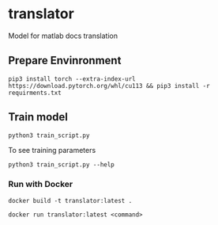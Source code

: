 # translator
Model for matlab docs translation

## Prepare Envinronment
```
pip3 install torch --extra-index-url https://download.pytorch.org/whl/cu113 && pip3 install -r requirments.txt
```
## Train model
```
python3 train_script.py
```
To see training parameters

```
python3 train_script.py --help
```
### Run with Docker
```
docker build -t translator:latest .
```
```
docker run translator:latest <command>
```

